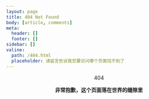 ```yaml
---
layout: page
title: 404 Not Found
body: [article, comments]
meta:
  header: []
  footer: []
sidebar: []
valine:
  path: /404.html
  placeholder: 请留言告诉我您要访问哪个页面找不到了
---
```


<center>
<p huge gray>404</p>

<b>非常抱歉，这个页面落在世界的缝隙里</b>

</center>